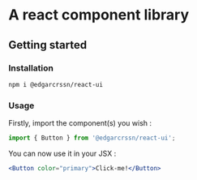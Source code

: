 # A react component library

## Getting started

### Installation
```zsh
npm i @edgarcrssn/react-ui
```

### Usage
Firstly, import the component(s) you wish :
```js
import { Button } from '@edgarcrssn/react-ui';
```

You can now use it in your JSX :
```jsx
<Button color="primary">Click-me!</Button>
```
